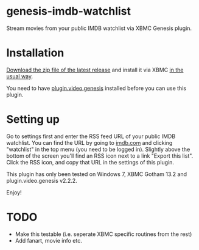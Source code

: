 genesis-imdb-watchlist
======================

Stream movies from your public IMDB watchlist via XBMC Genesis plugin.

Installation
============

[Download the zip file of the latest release](https://github.com/LaundroMat/genesis-imdb-watchlist/releases/download/0.9/video.plugin.genesis-imdb-watchlist.zip) and install it via XBMC [in the usual way](http://kodi.wiki/view/HOW-TO:Install_an_Add-on_from_a_zip_file).

You need to have [plugin.video.genesis](http://addons.tvaddons.ag/show/plugin.video.genesis/) installed before you can use this plugin.

Setting up
==========

Go to settings first and enter the RSS feed URL of your public IMDB watchlist. You can find the URL by going to [imdb.com](http://www.imdb.com) and clicking "watchlist" in the top menu (you need to be logged in). 
Slightly above the bottom of the screen you'll find an RSS icon next to a link "Export this list". Click the RSS icon, and copy that URL in the settings of this plugin.

This plugin has only been tested on Windows 7, XBMC Gotham 13.2 and plugin.video.genesis v2.2.2.

Enjoy!

TODO
====

* Make this testable (i.e. seperate XBMC specific routines from the rest)
* Add fanart, movie info etc.

